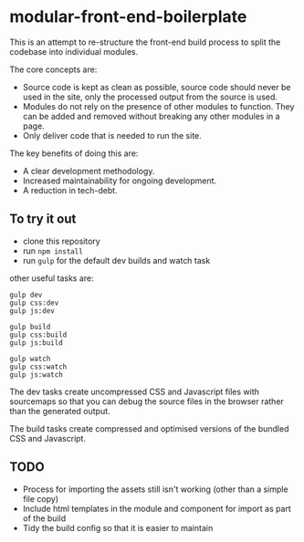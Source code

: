 # modular-front-end-boilerplate

This is an attempt to re-structure the front-end build process to split the codebase into individual modules.

The core concepts are:

- Source code is kept as clean as possible, source code should never be used in the site, only the processed output from the source is used.
- Modules do not rely on the presence of other modules to function. They can be added and removed without breaking any other modules in a page.
- Only deliver code that is needed to run the site.

The key benefits of doing this are:
 
- A clear development methodology.
- Increased maintainability for ongoing development.
- A reduction in tech-debt.

## To try it out

- clone this repository
- run ```npm install```
- run ```gulp``` for the default dev builds and watch task

other useful tasks are:

```
gulp dev
gulp css:dev
gulp js:dev

gulp build
gulp css:build
gulp js:build

gulp watch
gulp css:watch
gulp js:watch
```

The dev tasks create uncompressed CSS and Javascript files with sourcemaps so that you can debug the source files in the browser rather than the generated output.

The build tasks create compressed and optimised versions of the bundled CSS and Javascript.

## TODO

- Process for importing the assets still isn't working (other than a simple file copy)
- Include html templates in the module and component for import as part of the build
- Tidy the build config so that it is easier to maintain
